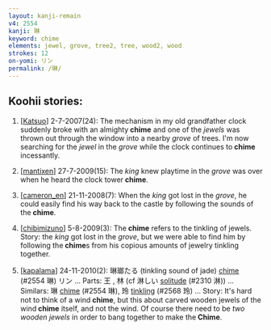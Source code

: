 ```yaml
---
layout: kanji-remain
v4: 2554
kanji: 琳
keyword: chime
elements: jewel, grove, tree2, tree, wood2, wood
strokes: 12
on-yomi: リン
permalink: /琳/
---
```


## Koohii stories: 

1) [<a href="http://kanji.koohii.com/profile/Katsuo">Katsuo</a>] 2-7-2007(24): The mechanism in my old grandfather clock suddenly broke with an almighty<strong> chime</strong> and one of the <em>jewels</em> was thrown out through the window into a nearby <em>grove</em> of trees. I&#039;m now searching for the <em>jewel</em> in the <em>grove</em> while the clock continues to<strong> chime</strong> incessantly.

2) [<a href="http://kanji.koohii.com/profile/mantixen">mantixen</a>] 27-7-2009(15): The <em>king</em> knew playtime in the <em>grove</em> was over when he heard the clock tower<strong> chime</strong>.

3) [<a href="http://kanji.koohii.com/profile/cameron_en">cameron_en</a>] 21-11-2008(7): When the <em>king</em> got lost in the <em>grove</em>, he could easily find his way back to the castle by following the sounds of the<strong> chime</strong>.

4) [<a href="http://kanji.koohii.com/profile/chibimizuno">chibimizuno</a>] 5-8-2009(3): The<strong> chime</strong> refers to the tinkling of jewels. Story: the <em>king</em> got lost in the <em>grove</em>, but we were able to find him by following the<strong> chime</strong>s from his copious amounts of jewelry tinkling together.

5) [<a href="http://kanji.koohii.com/profile/kapalama">kapalama</a>] 24-11-2010(2): 琳瑯たる (tinkling sound of jade) <a href="../v4/2554.html">chime</a> (#2554 琳) リン ... Parts: 王 , 林 (cf 淋しい <a href="../v4/2310.html">solitude</a> (#2310 淋)) ... Similars: 琳 <a href="../v4/2554.html">chime</a> (#2554 琳), 玲 <a href="../v4/2568.html">tinkling</a> (#2568 玲) ... Story: It&#039;s hard not to think of a wind<strong> chime</strong>, but this about carved wooden jewels of the wind<strong> chime</strong> itself, and not the wind. Of course there need to be <em>two wooden jewels</em> in order to bang together to make the<strong> Chime</strong>.

